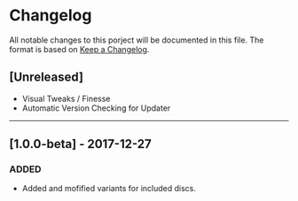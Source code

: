 # Changelog

All notable changes to this porject will be documented in this file. The format is based on [Keep a Changelog](http://keepachangelog.com/en/1.0.0/).

## [Unreleased]
* Visual Tweaks / Finesse
* Automatic Version Checking for Updater

---

## [1.0.0-beta] - 2017-12-27

### ADDED
* Added and mofified variants for included discs.
